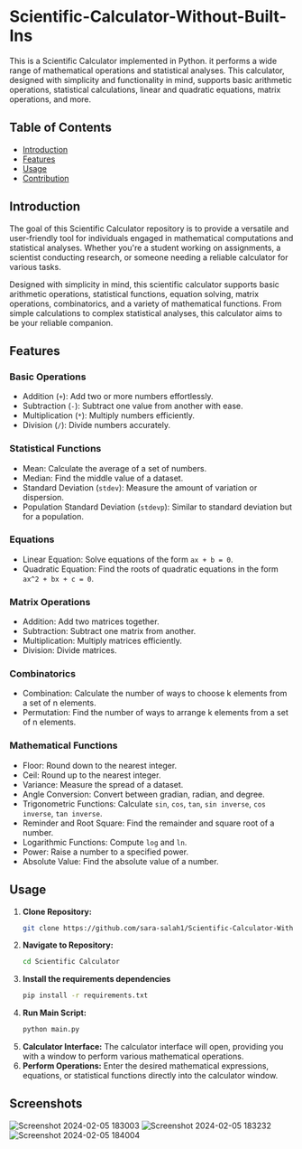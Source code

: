 # Scientific-Calculator-Without-Built-Ins

 This is a Scientific Calculator implemented in Python. it performs a wide range of mathematical operations and statistical analyses. This calculator, designed with simplicity and functionality in mind, supports basic arithmetic operations, statistical calculations, linear and quadratic equations, matrix operations, and more.

## Table of Contents

- [Introduction](#introduction)
 - [Features](#features)
- [Usage](#usage)
- [Contribution](#contribution)


## Introduction 
The goal of this Scientific Calculator repository is to provide a versatile and user-friendly tool for individuals engaged in mathematical computations and statistical analyses. Whether you're a student working on assignments, a scientist conducting research, or someone needing a reliable calculator for various tasks.

Designed with simplicity in mind, this scientific calculator supports basic arithmetic operations, statistical functions, equation solving, matrix operations, combinatorics, and a variety of mathematical functions. From simple calculations to complex statistical analyses, this calculator aims to be your reliable companion.

## Features

### Basic Operations
- Addition (`+`): Add two or more numbers effortlessly.
- Subtraction (`-`): Subtract one value from another with ease.
- Multiplication (`*`): Multiply numbers efficiently.
- Division (`/`): Divide numbers accurately.

### Statistical Functions
- Mean: Calculate the average of a set of numbers.
- Median: Find the middle value of a dataset.
- Standard Deviation (`stdev`): Measure the amount of variation or dispersion.
- Population Standard Deviation (`stdevp`): Similar to standard deviation but for a population.

### Equations
- Linear Equation: Solve equations of the form `ax + b = 0`.
- Quadratic Equation: Find the roots of quadratic equations in the form `ax^2 + bx + c = 0`.

### Matrix Operations
- Addition: Add two matrices together.
- Subtraction: Subtract one matrix from another.
- Multiplication: Multiply matrices efficiently.
- Division: Divide matrices.

### Combinatorics
- Combination: Calculate the number of ways to choose k elements from a set of n elements.
- Permutation: Find the number of ways to arrange k elements from a set of n elements.

### Mathematical Functions
- Floor: Round down to the nearest integer.
- Ceil: Round up to the nearest integer.
- Variance: Measure the spread of a dataset.
- Angle Conversion: Convert between gradian, radian, and degree.
- Trigonometric Functions: Calculate `sin`, `cos`, `tan`, `sin inverse`, `cos inverse`, `tan inverse`.
- Reminder and Root Square: Find the remainder and square root of a number.
- Logarithmic Functions: Compute `log` and `ln`.
- Power: Raise a number to a specified power.
- Absolute Value: Find the absolute value of a number.



## Usage
1. **Clone Repository:**
   ```bash
   git clone https://github.com/sara-salah1/Scientific-Calculator-Without-Built-Ins.git
2. **Navigate to Repository:**
   ```bash
   cd Scientific Calculator
3. **Install the requirements dependencies**
   ```bash
   pip install -r requirements.txt
4. **Run Main Script:**
   ```bash
   python main.py
5. **Calculator Interface:**
   The calculator interface will open, providing you with a window to perform various mathematical operations.
6. **Perform Operations:**
   Enter the desired mathematical expressions, equations, or statistical functions directly into the calculator window.

## Screenshots
![Screenshot 2024-02-05 183003](https://github.com/sara-salah1/Scientific-Calculator-Without-Built-Ins/assets/67710906/7c328e9f-b32d-4376-b3a9-946dcab524a4)
![Screenshot 2024-02-05 183232](https://github.com/sara-salah1/Scientific-Calculator-Without-Built-Ins/assets/67710906/cd8c4778-18a6-4d5f-9f74-9393442e1625)
![Screenshot 2024-02-05 184004](https://github.com/sara-salah1/Scientific-Calculator-Without-Built-Ins/assets/67710906/2d469806-b471-4cdb-b181-1a6c1c0bc213)









